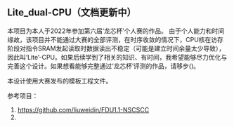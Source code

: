 Lite_dual-CPU（文档更新中）
---------------

本项目为本人于2022年参加第六届‘龙芯杯’个人赛的作品。 由于个人能力和时间缘故，该项目并不能通过大赛的全部评测，在时序收敛的情况下，CPU核在访存阶段对指令SRAM发起读取时数据读出不稳定（可能是建立时间余量太少导致），因此叫‘Lite’-CPU。如果后续学到了相关的知识、有时间，我希望能够尽力优化与完善这个设计。如果想看能够完整通过‘龙芯杯’评测的作品，请移步()。

本设计使用大赛发布的模板工程文件。


参考项目：
1. [https://github.com/liuweidin/FDU1.1-NSCSCC ](https://github.com/NSCSCC-2020-Fudan/FDU1.1-NSCSCC)
2. 
